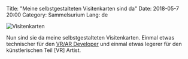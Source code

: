 Title: "Meine selbstgestalteten Visitenkarten sind da"
Date: 2018-05-7 20:00
Category: Sammelsurium
Lang: de

![Visitenkarten]({filename}images/newBC2018.jpg "Visitenkarten")

Nun sind sie da meine selbstgestalteten Visitenkarten. 
Einmal etwas technischer für den [VR/AR Developer](http://www.xrux.at) und einmal etwas legerer für den künstlerischen Teil [VR] Artist. 
